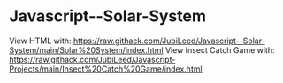 # Javascript--Solar-System
View HTML with: https://raw.githack.com/JubiLeed/Javascript--Solar-System/main/Solar%20System/index.html
View Insect Catch Game with: https://raw.githack.com/JubiLeed/Javascript-Projects/main/Insect%20Catch%20Game/index.html
